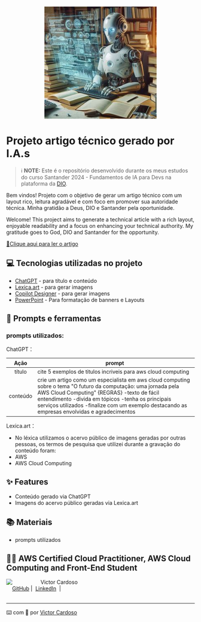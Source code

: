 <p align="center">
<img 
    src="./src/img-artigo-tecnico.png"
    width="300"
/>
</p>

# Projeto artigo técnico gerado por I.A.s

 > ℹ️ **NOTE:** Este é o repositório desenvolvido durante os meus estudos do curso Santander 2024 - Fundamentos de IA para Devs na plataforma da [DIO](https://dio.me).

Bem vindos! Projeto com o objetivo de gerar um artigo técnico com um layout rico, leitura agradável e com foco em promover sua autoridade técnica. Minha gratidão a Deus, DIO e Santander pela oportunidade.

Welcome! This project aims to generate a technical article with a rich layout, enjoyable readability and a focus on enhancing your technical authority. My gratitude goes to God, DIO and Santander for the opportunity.

<a href="https://web.dio.me/articles/o-futuro-da-computacao-uma-jornada-pela-aws-cloud-computing?back=%2Farticles&open-modal=true&page=1&order=oldest" title="View PDF now"> 📕Clique aqui para ler o artigo</a>

## 💻 Tecnologias utilizadas no projeto

- [ChatGPT](https://chat.openai.com/) - para título e conteúdo
- [Lexica.art](https://lexica.art/) - para gerar imagens
- [Copilot Designer](https://copilot.microsoft.com/images/create) - para gerar imagens
- [PowerPoint](https://www.microsoft.com/en/microsoft-365/powerpoint) - Para formatação de banners e Layouts

## 📄 Prompts e ferramentas

### prompts utilizados: 

ChatGPT：

|   Ação   | prompt                                                                                                                                                                                                                                                                         |
| :------: | ------------------------------------------------------------------------------------------------------------------------------------------------------------------------------------------------------------------------------------------------------------------------------ |
|  título  | cite 5 exemplos de titulos incriveis para aws cloud computing                                                                                                                                                                                                    |
| conteúdo | crie um artigo como um especialista em aws cloud computing sobre o tema "O futuro da computação: uma jornada pela AWS Cloud Computing" {REGRAS} -texto de fácil entendimento -divida em tópicos -tenha os principais serviços utilizados -finalize com um exemplo destacando as empresas envolvidas e agradecimentos |


Lexica.art：

- No léxica utilizamos o acervo público de imagens geradas por outras pessoas, os termos de pesquisa que utilizei durante a gravação do conteúdo foram:
- AWS
- AWS Cloud Computing

## ✨ Features

- Conteúdo gerado via ChatGPT
- Imagens do acervo público geradas via Lexica.art

## 📚 Materiais

- prompts utilizados

## 👨‍💻 AWS Certified Cloud Practitioner, AWS Cloud Computing and Front-End Student

<p>
    <img 
      align=left 
      margin=10 
      width=80 
      src="https://github.com/VictorSamuraiWol.png"
    />
    <p>&nbsp&nbsp&nbspVictor Cardoso<br>
    &nbsp&nbsp&nbsp
    <a href="https://github.com/VictorSamuraiWol">
    GitHub</a>&nbsp;|&nbsp;
    <a href="https://www.linkedin.com/in/victor-cardoso-cloud-front/">LinkedIn</a>
&nbsp;| 
<br/><br/>
<p>

---

⌨️ com 💚 por [Victor Cardoso](https://github.com/VictorSamuraiWol)
